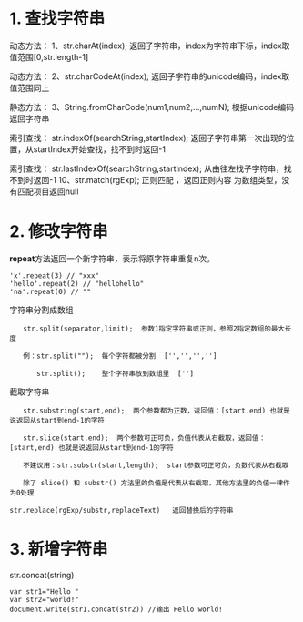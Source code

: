 #   1.  查找字符串
动态方法：
1、str.charAt(index);  返回子字符串，index为字符串下标，index取值范围[0,str.length-1]

动态方法：
2、str.charCodeAt(index);  返回子字符串的unicode编码，index取值范围同上

静态方法：
3、String.fromCharCode(num1,num2,...,numN);  根据unicode编码返回字符串

索引查找：
str.indexOf(searchString,startIndex);  返回子字符串第一次出现的位置，从startIndex开始查找，找不到时返回-1

索引查找：
str.lastIndexOf(searchString,startIndex);  从由往左找子字符串，找不到时返回-1
10、str.match(rgExp);  正则匹配 ，返回正则内容 为数组类型，没有匹配项目返回null
# 2. 修改字符串
**repeat**方法返回一个新字符串，表示将原字符串重复n次。
```
'x'.repeat(3) // "xxx"
'hello'.repeat(2) // "hellohello"
'na'.repeat(0) // ""
```
字符串分割成数组
```
　　str.split(separator,limit);  参数1指定字符串或正则，参照2指定数组的最大长度

　　例：str.split("");  每个字符都被分割  ['','','','']

　　　　str.split();    整个字符串放到数组里  ['']
```
截取字符串
```
　　str.substring(start,end);  两个参数都为正数，返回值：[start,end) 也就是说返回从start到end-1的字符

　　str.slice(start,end);  两个参数可正可负，负值代表从右截取，返回值：[start,end) 也就是说返回从start到end-1的字符

　　不建议用：str.substr(start,length);  start参数可正可负，负数代表从右截取

　　除了 slice() 和 substr() 方法里的负值是代表从右截取，其他方法里的负值一律作为0处理
```
`str.replace(rgExp/substr,replaceText)   返回替换后的字符串` 
# 3. 新增字符串
str.concat(string)
```
var str1="Hello "
var str2="world!"
document.write(str1.concat(str2)) //输出 Hello world!
```

